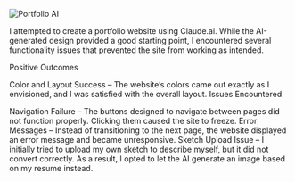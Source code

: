 ![Portfolio AI](https://github.com/user-attachments/assets/efcf7a55-6b7e-4126-90b6-d868f308b9f1)

I attempted to create a portfolio website using Claude.ai. While the AI-generated design provided a good starting point, I encountered several functionality issues that prevented the site from working as intended.

Positive Outcomes

Color and Layout Success – The website’s colors came out exactly as I envisioned, and I was satisfied with the overall layout.
Issues Encountered

Navigation Failure – The buttons designed to navigate between pages did not function properly. Clicking them caused the site to freeze.
Error Messages – Instead of transitioning to the next page, the website displayed an error message and became unresponsive.
Sketch Upload Issue – I initially tried to upload my own sketch to describe myself, but it did not convert correctly. As a result, I opted to let the AI generate an image based on my resume instead.
